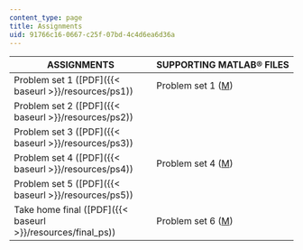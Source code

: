 ```yaml
---
content_type: page
title: Assignments
uid: 91766c16-0667-c25f-07bd-4c4d6ea6d36a
---
```


| ASSIGNMENTS | SUPPORTING MATLAB® FILES |
| --- | --- |
| Problem set 1 ([PDF]({{< baseurl >}}/resources/ps1)) | Problem set 1 ([M](/courses/physics/8-591j-systems-biology-fall-2004/assignments/ps1.m)) |
| Problem set 2 ([PDF]({{< baseurl >}}/resources/ps2)) | &nbsp; |
| Problem set 3 ([PDF]({{< baseurl >}}/resources/ps3)) | &nbsp; |
| Problem set 4 ([PDF]({{< baseurl >}}/resources/ps4)) | Problem set 4 ([M](/courses/physics/8-591j-systems-biology-fall-2004/assignments/ps4.m)) |
| Problem set 5 ([PDF]({{< baseurl >}}/resources/ps5)) | &nbsp; |
| Take home final ([PDF]({{< baseurl >}}/resources/final_ps)) | Problem set 6 ([M](/courses/physics/8-591j-systems-biology-fall-2004/assignments/ps6.m))